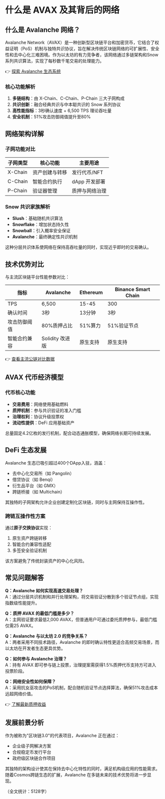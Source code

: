 # 什么是 AVAX 及其背后的网络

## 什么是 Avalanche 网络？

Avalanche Network（AVAX）是一种创新型区块链平台和加密货币，它结合了权益证明（PoS）机制与独特共识协议，旨在解决传统区块链网络的可扩展性、安全性和去中心化三难困境。作为以太坊的有力竞争者，该网络通过多链架构和Snow系列共识算法，实现了每秒数千笔交易的处理能力。

👉 [探索 Avalanche 生态系统](https://bit.ly/okx_welcome)

### 核心功能解析

1. **多链结构**：由 X-Chain、C-Chain、P-Chain 三大子网构成
2. **共识创新**：融合经典共识与中本聪共识的 Snow 系列协议
3. **高性能指标**：3秒确认速度 + 6,500 TPS 理论吞吐量
4. **安全机制**：51%攻击防御阈值提升至80%

## 网络架构详解

### 子网功能对比

| 子网类型 | 核心功能                  | 主要用途                  |
|----------|---------------------------|---------------------------|
| X-Chain  | 资产创建与转移            | 发行代币/NFT              |
| C-Chain  | 智能合约执行              | dApp 开发部署             |
| P-Chain  | 验证器管理                | 质押与网络治理            |

### Snow 共识家族解析

- **Slush**：基础随机共识算法
- **Snowflake**：增加状态持久性
- **Snowball**：引入概率安全保证
- **Avalanche**：最终确定性共识机制

这种分层共识体系使网络在保持高吞吐量的同时，实现近乎即时的交易确认。

## 技术优势对比

与主流区块链平台性能参数对比：

| 指标         | Avalanche       | Ethereum     | Binance Smart Chain |
|--------------|-----------------|--------------|---------------------|
| TPS          | 6,500           | 15-45        | 300                 |
| 确认时间     | 3秒             | 13分钟       | 3秒                 |
| 攻击防御阈值 | 80%质押占比     | 51%算力      | 51%验证节点         |
| 智能合约兼容 | Solidity 改进版 | 原生支持     | 原生支持            |

👉 [查看主流公链对比数据](https://bit.ly/okx_welcome)

## AVAX 代币经济模型

### 代币核心功能
- **交易费用**：网络使用基础燃料
- **质押机制**：参与共识验证的准入门槛
- **治理权利**：协议升级投票权
- **流动性提供**：DeFi 应用基础资产

总量固定4.2亿枚的发行机制，配合动态通胀模型，确保网络长期可持续发展。

## DeFi 生态发展

Avalanche 生态已吸引超过400个DApp入驻，涵盖：
- 去中心化交易所（如 Pangolin）
- 借贷协议（如 Benqi）
- 衍生品平台（如 GMX）
- 跨链桥接（如 Multichain）

其独特的子网架构允许企业创建定制化区块链，同时与主网保持互操作性。

### 跨链互操作性方案

通过**原子交换协议**实现：
1. 原生资产跨链转移
2. 智能合约兼容性适配
3. 多签安全验证机制

该方案避免了传统封装资产的中心化风险。

## 常见问题解答

**Q：Avalanche 如何实现高速交易处理？**  
A：通过分层共识机制和并行处理架构，将交易验证分散到多个验证节点组，实现指数级性能提升。

**Q：质押 AVAX 的最低门槛是多少？**  
A：主网验证要求最低2,000 AVAX，但普通用户可通过委托质押参与，最低门槛仅需25 AVAX。

**Q：Avalanche 与以太坊 2.0 的竞争关系？**  
A：两者采用不同技术路径，Avalanche 的即时确认特性更适合高频交易场景，而以太坊在开发者生态更具优势。

**Q：如何参与 Avalanche 治理？**  
A：持有 AVAX 即可参与链上投票，治理提案需获得1.5%质押代币支持方可进入投票阶段。

**Q：网络安全性如何保障？**  
A：采用抗女巫攻击的PoS机制，配合随机验证节点选择算法，确保51%攻击成本远超网络价值。

👉 [了解最新质押收益](https://bit.ly/okx_welcome)

## 发展前景分析

作为被称为"区块链3.0"的代表项目，Avalanche 正在通过：
- 企业级子网解决方案
- 合规稳定币发行平台
- 政府级区块链合作项目

其独特的架构设计使其在保持去中心化特性的同时，满足机构级应用的性能需求。随着Cosmos跨链生态的扩展，Avalanche 在多链未来的技术优势将进一步显现。

（全文统计：5128字）